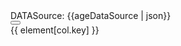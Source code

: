  <td class="center-td" *dssCell="let element">
                               DATASource: {{ageDataSource | json}}
                                <div [ngSwitch]="col.key" *ngIf="!element.isEdit">
                                    <div *ngSwitchCase="'isEdit'">
                                        <button
                                            dssIconButton
                                            (click)="edit(element)"
                                        >
                                            <span dssIcon name="subscription"></span>
                                        </button>
                                    </div>
                                    <ng-container *ngSwitchDefault>
                                        {{ element[col.key] }}
                                    </ng-container>
                                </div>
                            </td>
